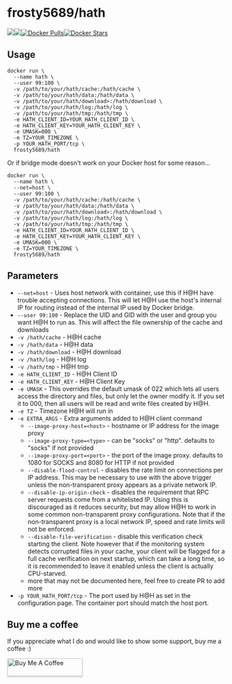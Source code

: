 [hub]: https://hub.docker.com/r/frosty5689/hath/

# frosty5689/hath
[![](https://images.microbadger.com/badges/version/frosty5689/hath.svg)](https://microbadger.com/images/frosty5689/hath "Get your own version badge on microbadger.com")[![](https://images.microbadger.com/badges/image/frosty5689/hath.svg)](https://microbadger.com/images/frosty5689/hath "Get your own image badge on microbadger.com")[![Docker Pulls](https://img.shields.io/docker/pulls/frosty5689/hath.svg)][hub][![Docker Stars](https://img.shields.io/docker/stars/frosty5689/hath.svg)][hub]

## Usage

```
docker run \
  --name hath \
  --user 99:100 \
  -v /path/to/your/hath/cache:/hath/cache \
  -v /path/to/your/hath/data:/hath/data \
  -v /path/to/your/hath/download>:/hath/download \
  -v /path/to/your/hath/log:/hath/log \
  -v /path/to/your/hath/tmp:/hath/tmp \
  -e HATH_CLIENT_ID=YOUR_HATH_CLIENT_ID \
  -e HATH_CLIENT_KEY=YOUR_HATH_CLIENT_KEY \
  -e UMASK=000 \
  -e TZ=YOUR_TIMEZONE \
  -p YOUR_HATH_PORT/tcp \
  frosty5689/hath
```

Or if bridge mode doesn't work on your Docker host for some reason...

```
docker run \
  --name hath \
  --net=host \
  --user 99:100 \
  -v /path/to/your/hath/cache:/hath/cache \
  -v /path/to/your/hath/data:/hath/data \
  -v /path/to/your/hath/download>:/hath/download \
  -v /path/to/your/hath/log:/hath/log \
  -v /path/to/your/hath/tmp:/hath/tmp \
  -e HATH_CLIENT_ID=YOUR_HATH_CLIENT_ID \
  -e HATH_CLIENT_KEY=YOUR_HATH_CLIENT_KEY \
  -e UMASK=000 \
  -e TZ=YOUR_TIMEZONE \
  frosty5689/hath
```

## Parameters

* `--net=host` - Uses host network with container, use this if H@H have trouble accepting connections. This will let H@H use the host's internal IP for routing instead of the internal IP used by Docker bridge.
* `--user 99:100` - Replace the UID and GID with the user and group you want H@H to run as. This will affect the file ownership of the cache and downloads
* `-v /hath/cache` - H@H cache
* `-v /hath/data` - H@H data
* `-v /hath/download` - H@H download
* `-v /hath/log` - H@H log
* `-v /hath/tmp` - H@H tmp
* `-e HATH_CLIENT_ID` - H@H Client ID
* `-e HATH_CLIENT_KEY` - H@H Client Key
* `-e UMASK` - This overrides the default umask of 022 which lets all users access the directory and files, but only let the owner modify it. If you set it to 000, then all users will be read and write files created by H@H.
* `-e TZ` - Timezone H@H will run in
* `-e EXTRA_ARGS` - Extra arguments added to H@H client command
  * `--image-proxy-host=<host>` - hostname or IP address for the image proxy
  * `--image-proxy-type=<type>` - can be "socks" or "http". defaults to "socks" if not provided
  * `--image-proxy-port=<port>` - the port of the image proxy. defaults to 1080 for SOCKS and 8080 for HTTP if not provided
  * `--disable-flood-control` - disables the rate limit on connections per IP address. This may be necessary to use with the above trigger unless the non-transparent proxy appears as a private network IP.
  * `--disable-ip-origin-check` - disables the requirement that RPC server requests come from a whitelisted IP. Using this is discouraged as it reduces security, but may allow H@H to work in some common non-transparent proxy configurations. Note that if the non-transparent proxy is a local network IP, speed and rate limits will not be enforced.
  * `--disable-file-verification` - disable this verification check starting the client. Note however that if the monitoring system detects corrupted files in your cache, your client will be flagged for a full cache verification on next startup, which can take a long time, so it is recommended to leave it enabled unless the client is actually CPU-starved.
  * more that may not be documented here, feel free to create PR to add more
* `-p YOUR_HATH_PORT/tcp` - The port used by H@H as set in the configuration page. The container port should match the host port.


## Buy me a coffee
If you appreciate what I do and would like to show some support, buy me a coffee :)

<a href="https://www.buymeacoffee.com/frosty5689" target="_blank"><img src="https://www.buymeacoffee.com/assets/img/custom_images/orange_img.png" alt="Buy Me A Coffee" style="height: 41px !important;width: 174px !important;box-shadow: 0px 3px 2px 0px rgba(190, 190, 190, 0.5) !important;-webkit-box-shadow: 0px 3px 2px 0px rgba(190, 190, 190, 0.5) !important;" ></a>

